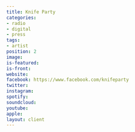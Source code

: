 ```yaml
---
title: Knife Party
categories:
- radio
- digital
- press
tags:
- artist
position: 2
image: 
is-featured: 
is-front: 
website: 
facebook: https://www.facebook.com/knifeparty
twitter: 
instagram: 
spotify: 
soundcloud: 
youtube: 
apple: 
layout: client
---
```


